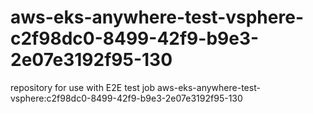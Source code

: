 # aws-eks-anywhere-test-vsphere-c2f98dc0-8499-42f9-b9e3-2e07e3192f95-130
repository for use with E2E test job aws-eks-anywhere-test-vsphere:c2f98dc0-8499-42f9-b9e3-2e07e3192f95-130
